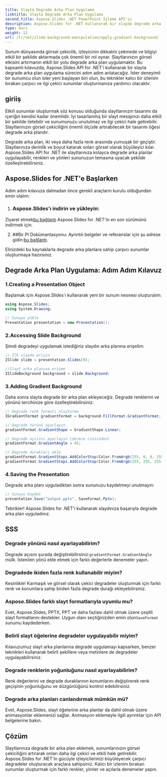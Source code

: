 ```yaml
---
title: Slayta Degrade Arka Plan Uygulama
linktitle: Slayta Degrade Arka Plan Uygulama
second_title: Aspose.Slides .NET PowerPoint İşleme API'si
description: Aspose.Slides for .NET kullanarak bir slayda degrade arka planın nasıl uygulanacağını öğrenin. Sunumlarınızı görsel açıdan çekici tasarımlarla zenginleştirin.
type: docs
weight: 12
url: /tr/net/slide-background-manipulation/apply-gradient-background/
---
```


Sunum dünyasında görsel çekicilik, izleyicinin dikkatini çekmede ve bilgiyi etkili bir şekilde aktarmada çok önemli bir rol oynar. Slaytlarınızın görsel etkisini artırmanın etkili bir yolu degrade arka plan uygulamaktır. Bu kapsamlı kılavuzda, Aspose.Slides API for .NET'i kullanarak bir slayta degrade arka plan uygulama sürecini adım adım anlatacağız. İster deneyimli bir sunumcu olun ister yeni başlayan biri olun, bu teknikler kalıcı bir izlenim bırakan çarpıcı ve ilgi çekici sunumlar oluşturmanıza yardımcı olacaktır.

## giriiş

Etkili sunumlar oluşturmak söz konusu olduğunda slaytlarınızın tasarımı da içeriğin kendisi kadar önemlidir. İyi tasarlanmış bir slayt mesajınızı daha etkili bir şekilde iletebilir ve sunumunuzu unutulmaz ve ilgi çekici hale getirebilir. Slaytlarınızın görsel çekiciliğini önemli ölçüde artırabilecek bir tasarım öğesi degrade arka plandır.

Degrade arka plan, iki veya daha fazla renk arasında yumuşak bir geçiştir. Slaytlarınıza derinlik ve boyut katarak onları görsel olarak büyüleyici kılar. Aspose.Slides API for .NET ile slaytlarınıza kolayca degrade arka planlar uygulayabilir, renkleri ve yönleri sununuzun temasına uyacak şekilde özelleştirebilirsiniz.

## Aspose.Slides for .NET'e Başlarken

Adım adım kılavuza dalmadan önce gerekli araçların kurulu olduğundan emin olalım:

1. ### Aspose.Slides'ı indirin ve yükleyin:
  Ziyaret etmek[bu bağlantı](https://releases.aspose.com/slides/net/) Aspose.Slides for .NET'in en son sürümünü indirmek için.

2. ##Bir PI Dokümantasyonu:
	 Ayrıntılı belgeler ve referanslar için şu adrese gidin:[bu bağlantı](https://reference.aspose.com/slides/net/).

Elinizdeki bu kaynaklarla degrade arka planlara sahip çarpıcı sunumlar oluşturmaya hazırsınız.

## Degrade Arka Plan Uygulama: Adım Adım Kılavuz

###  1.**Creating a Presentation Object**

Başlamak için Aspose.Slides'ı kullanarak yeni bir sunum nesnesi oluşturalım:

```csharp
using Aspose.Slides;
using System.Drawing;

// Sunuyu yükle
Presentation presentation = new Presentation();
```

###  2.**Accessing Slide Background**

Şimdi degradeyi uygulamak istediğiniz slaydın arka planına erişelim:

```csharp
// İlk slayda erişin
ISlide slide = presentation.Slides[0];

//Slayt arka planına erişme
ISlideBackground background = slide.Background;
```

###  3.**Adding Gradient Background**

Daha sonra slayta degrade bir arka plan ekleyeceğiz. Degrade renklerini ve yönünü tercihinize göre özelleştirebilirsiniz:

```csharp
// Degrade renk formatı oluşturma
IGradientFormat gradientFormat = background.FillFormat.GradientFormat;

// Degrade türünü ayarlayın
gradientFormat.GradientShape = GradientShape.Linear;

// Degrade açısını ayarlayın (derece cinsinden)
gradientFormat.GradientAngle = 45;

// Degrade durakları ekle
gradientFormat.GradientStops.AddColorStop(Color.FromArgb(255, 0, 0, 255), 0); // Mavi
gradientFormat.GradientStops.AddColorStop(Color.FromArgb(255, 255, 255, 0), 1); // Sarı
```

###  4.**Saving the Presentation**

Degrade arka planı uyguladıktan sonra sununuzu kaydetmeyi unutmayın:

```csharp
// Sunuyu kaydet
presentation.Save("output.pptx", SaveFormat.Pptx);
```

Tebrikler! Aspose.Slides for .NET'i kullanarak slaydınıza başarıyla degrade arka plan uyguladınız.

## SSS

### Degrade yönünü nasıl ayarlayabilirim?

 Degrade açısını şurada değiştirebilirsiniz:`gradientFormat.GradientAngle` mülk. İstenilen yönü elde etmek için farklı değerlerle denemeler yapın.

### Degradede ikiden fazla renk kullanabilir miyim?

Kesinlikle! Karmaşık ve görsel olarak çekici degradeler oluşturmak için farklı renk ve konumlara sahip birden fazla degrade durağı ekleyebilirsiniz.

### Aspose.Slides farklı slayt formatlarıyla uyumlu mu?

Evet, Aspose.Slides, PPTX, PPT ve daha fazlası dahil olmak üzere çeşitli slayt formatlarını destekler. Uygun olanı seçtiğinizden emin olun`SaveFormat` sunumu kaydederken.

### Belirli slayt öğelerine degradeler uygulayabilir miyim?

Kılavuzumuz slayt arka planlarına degrade uygulamayı kapsarken, benzer teknikleri kullanarak belirli şekillere veya metinlere de degradeler uygulayabilirsiniz.

### Degrade renklerin yoğunluğunu nasıl ayarlayabilirim?

Renk değerlerini ve degrade duraklarının konumlarını değiştirerek renk geçişinin yoğunluğunu ve düzgünlüğünü kontrol edebilirsiniz.

### Degrade arka planları canlandırmak mümkün mü?

Evet, Aspose.Slides, slayt öğelerine arka planlar da dahil olmak üzere animasyonlar eklemenizi sağlar. Animasyon eklemeyle ilgili ayrıntılar için API belgelerine bakın.

## Çözüm

Slaytlarınıza degrade bir arka plan eklemek, sunumlarınızın görsel çekiciliğini artırarak onları daha ilgi çekici ve etkili hale getirebilir. Aspose.Slides for .NET'in gücüyle izleyicilerinizi büyüleyecek çarpıcı degradeler oluşturacak araçlara sahipsiniz. Kalıcı bir izlenim bırakan sunumlar oluşturmak için farklı renkler, yönler ve açılarla denemeler yapın.